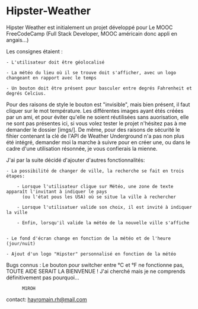 # Hipster-Weather


Hipster Weather est initialement un projet développé pour Le MOOC FreeCodeCamp (Full Stack Developer, MOOC américain donc appli en angais...)


Les consignes étaient : 

    - L'utilisateur doit être géolocalisé
  
    - La météo du lieu où il se trouve doit s'afficher, avec un logo changeant en rapport avec le temps
  
    - Un bouton doit être présent pour basculer entre degrés Fahrenheit et degrés Celcius.
  

Pour des raisons de style le bouton est "invisible", mais bien présent, il faut cliquer sur le mot température.
Les différentes images ayant étés créées par un ami, et pour éviter qu'elle ne soient réutilisées sans auorisation, elle ne sont pas présentes ici, si vous volez tester le projet n'hésitez pas à me demander le dossier [imgs/].
De même, pour des raisons de sécurité le fihier contenant la clé de l'API de Weather Underground n'a pas non plus été intégré, demander moi la marche à suivre pour en créer une, ou dans le cadre d'une utilisation résonnée, je vous confierais la mienne.


J'ai par la suite décidé d'ajouter d'autres fonctionnalités:

    
    - La possibilité de changer de ville, la recherche se fait en trois étapes:
    
        - Lorsque l'utilisateur clique sur Météo, une zone de texte apparaît l'invitant à indiquer le pays 
          (ou l'état pous les USA) où se situe la ville à rechercher
    
        - Lorsque l'utilisatuer valide son choix, il est invité à indiquer la ville
    
        - Enfin, lorsqu'il valide la météo de la nouvelle ville s'affiche
        
        
    - Le fond d'écran change en fonction de la météo et de l'heure (jour/nuit)
    
    - Ajout d'un logo "Hipster" personnalisé en fonction de la météo
    

Bugs connus : Le bouton pour switcher entre °C et °F ne fonctionne pas, TOUTE AIDE SERAIT LA BIENVENUE ! J'ai cherché mais je ne comprends définitivement pas pourquoi...


          M1ROH
          
contact: hayromain.rh@mail.com  
